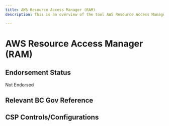```yaml
---
title: AWS Resource Access Manager (RAM)
description: This is an overview of the tool AWS Resource Access Manager (RAM), and its current status  within BC Gov.

---
```

<!---
Note: this is a generated file.  You should not edit it directly.  Please check https://github.com/bcgov/cloud-pathfinder for details.
-->
# AWS Resource Access Manager (RAM)



## Endorsement Status
Not Endorsed

## Relevant BC Gov Reference


## CSP Controls/Configurations
